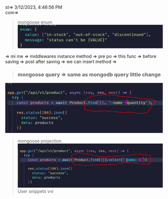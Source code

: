 st=> 3/12/2023, 4:46:56 PM  
com=> 

> mongoose enum 
![](2023-03-13-10-03-03.png)

=> mi me => middlewares instance method => pre po => this func => before saving =>  post after saving  => 
we can insert method => 

> ### mongoose query => same as mongodb query little change 
![](2023-03-13-14-32-16.png)

> mongoose projection 
![](2023-03-13-14-34-49.png)
User snippets vvi 